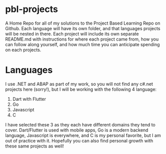 # pbl-projects
A Home Repo for all of my solutions to the Project Based Learning Repo on Github. Each language will have its own folder, and that languages projects will be nested in there. Each project will include its own separate README.md with instructions for where each project came from, how you can follow along yourself, and how much time you can anticipate spending on each projects. 

# Languages
I use .NET and ABAP as part of my work, so you will not find any c#.net projects here (sorry!), but I will be working with the following 4 language:

1. Dart with Flutter
2. Go
3. Javascript
4. C

I have selected these 3 as they each have different domains they tend to cover. Dart/Flutter is used with mobile apps, Go is a modern backend language, Javascript is everywhere, and C is my personal favorite, but I am out of practice with it. Hopefully you can also find personal growth with these same projects as well!
